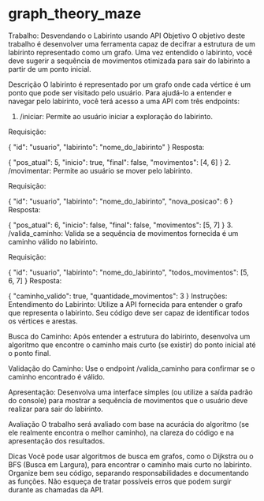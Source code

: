 # graph_theory_maze

Trabalho: Desvendando o Labirinto usando API
Objetivo
O objetivo deste trabalho é desenvolver uma ferramenta capaz de decifrar a estrutura de um labirinto representado como um grafo. Uma vez entendido o labirinto, você deve sugerir a sequência de movimentos otimizada para sair do labirinto a partir de um ponto inicial.

Descrição
O labirinto é representado por um grafo onde cada vértice é um ponto que pode ser visitado pelo usuário. Para ajudá-lo a entender e navegar pelo labirinto, você terá acesso a uma API com três endpoints:

1. /iniciar:
Permite ao usuário iniciar a exploração do labirinto.

Requisição:

{
    "id": "usuario",
    "labirinto": "nome_do_labirinto"
}
Resposta:

{
    "pos_atual": 5,
    "inicio": true,
    "final": false,
    "movimentos": [4, 6]
}
2. /movimentar:
Permite ao usuário se mover pelo labirinto.

Requisição:


{
    "id": "usuario",
    "labirinto": "nome_do_labirinto",
    "nova_posicao": 6
}
Resposta:


{
    "pos_atual": 6,
    "inicio": false,
    "final": false,
    "movimentos": [5, 7]
}
3. /valida_caminho:
Valida se a sequência de movimentos fornecida é um caminho válido no labirinto.

Requisição:


{
    "id": "usuario",
    "labirinto": "nome_do_labirinto",
    "todos_movimentos": [5, 6, 7]
}
Resposta:


{
    "caminho_valido": true,
    "quantidade_movimentos": 3
}
Instruções:
Entendimento do Labirinto: Utilize a API fornecida para entender o grafo que representa o labirinto. Seu código deve ser capaz de identificar todos os vértices e arestas.

Busca do Caminho: Após entender a estrutura do labirinto, desenvolva um algoritmo que encontre o caminho mais curto (se existir) do ponto inicial até o ponto final.

Validação do Caminho: Use o endpoint /valida_caminho para confirmar se o caminho encontrado é válido.

Apresentação: Desenvolva uma interface simples (ou utilize a saída padrão do console) para mostrar a sequência de movimentos que o usuário deve realizar para sair do labirinto.

Avaliação
O trabalho será avaliado com base na acurácia do algoritmo (se ele realmente encontra o melhor caminho), na clareza do código e na apresentação dos resultados.

Dicas
Você pode usar algoritmos de busca em grafos, como o Dijkstra ou o BFS (Busca em Largura), para encontrar o caminho mais curto no labirinto.
Organize bem seu código, separando responsabilidades e documentando as funções.
Não esqueça de tratar possíveis erros que podem surgir durante as chamadas da API.

